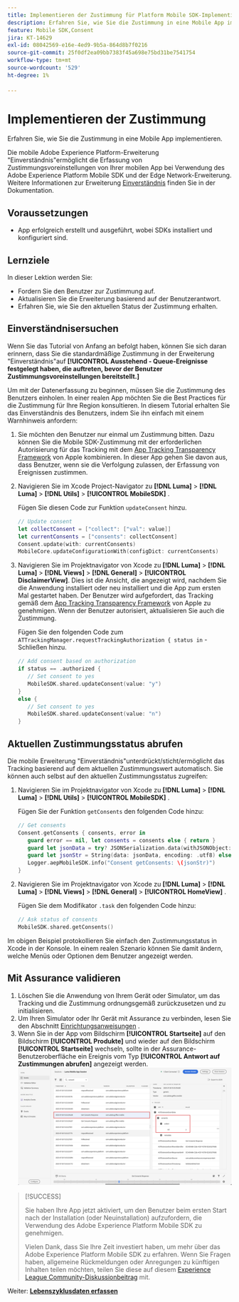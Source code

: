 ```yaml
---
title: Implementieren der Zustimmung für Platform Mobile SDK-Implementierungen
description: Erfahren Sie, wie Sie die Zustimmung in eine Mobile App implementieren.
feature: Mobile SDK,Consent
jira: KT-14629
exl-id: 08042569-e16e-4ed9-9b5a-864d8b7f0216
source-git-commit: 25f0df2ea09bb7383f45a698e75bd31be7541754
workflow-type: tm+mt
source-wordcount: '529'
ht-degree: 1%

---
```


# Implementieren der Zustimmung

Erfahren Sie, wie Sie die Zustimmung in eine Mobile App implementieren.

Die mobile Adobe Experience Platform-Erweiterung &quot;Einverständnis&quot;ermöglicht die Erfassung von Zustimmungsvoreinstellungen von Ihrer mobilen App bei Verwendung des Adobe Experience Platform Mobile SDK und der Edge Network-Erweiterung. Weitere Informationen zur Erweiterung [Einverständnis](https://developer.adobe.com/client-sdks/documentation/consent-for-edge-network/) finden Sie in der Dokumentation.

## Voraussetzungen

* App erfolgreich erstellt und ausgeführt, wobei SDKs installiert und konfiguriert sind.

## Lernziele

In dieser Lektion werden Sie:

* Fordern Sie den Benutzer zur Zustimmung auf.
* Aktualisieren Sie die Erweiterung basierend auf der Benutzerantwort.
* Erfahren Sie, wie Sie den aktuellen Status der Zustimmung erhalten.

## Einverständnisersuchen

Wenn Sie das Tutorial von Anfang an befolgt haben, können Sie sich daran erinnern, dass Sie die standardmäßige Zustimmung in der Erweiterung &quot;Einverständnis&quot;auf **[!UICONTROL Ausstehend - Queue-Ereignisse festgelegt haben, die auftreten, bevor der Benutzer Zustimmungsvoreinstellungen bereitstellt.]**

Um mit der Datenerfassung zu beginnen, müssen Sie die Zustimmung des Benutzers einholen. In einer realen App möchten Sie die Best Practices für die Zustimmung für Ihre Region konsultieren. In diesem Tutorial erhalten Sie das Einverständnis des Benutzers, indem Sie ihn einfach mit einem Warnhinweis anfordern:

1. Sie möchten den Benutzer nur einmal um Zustimmung bitten. Dazu können Sie die Mobile SDK-Zustimmung mit der erforderlichen Autorisierung für das Tracking mit dem [App Tracking Transparency Framework](https://developer.apple.com/documentation/apptrackingtransparency) von Apple kombinieren. In dieser App gehen Sie davon aus, dass Benutzer, wenn sie die Verfolgung zulassen, der Erfassung von Ereignissen zustimmen.

1. Navigieren Sie im Xcode Project-Navigator zu **[!DNL Luma]** > **[!DNL Luma]** > **[!DNL Utils]** > **[!UICONTROL MobileSDK]** .

   Fügen Sie diesen Code zur Funktion `updateConsent` hinzu.

   ```swift
   // Update consent
   let collectConsent = ["collect": ["val": value]]
   let currentConsents = ["consents": collectConsent]
   Consent.update(with: currentConsents)
   MobileCore.updateConfigurationWith(configDict: currentConsents)
   ```

1. Navigieren Sie im Projektnavigator von Xcode zu **[!DNL Luma]** > **[!DNL Luma]** > **[!DNL Views]** > **[!DNL General]** > **[!UICONTROL DisclaimerView]**. Dies ist die Ansicht, die angezeigt wird, nachdem Sie die Anwendung installiert oder neu installiert und die App zum ersten Mal gestartet haben. Der Benutzer wird aufgefordert, das Tracking gemäß dem [App Tracking Transparency Framework](https://developer.apple.com/documentation/apptrackingtransparency) von Apple zu genehmigen. Wenn der Benutzer autorisiert, aktualisieren Sie auch die Zustimmung.

   Fügen Sie den folgenden Code zum `ATTrackingManager.requestTrackingAuthorization { status in` -Schließen hinzu.

   ```swift
   // Add consent based on authorization
   if status == .authorized {
      // Set consent to yes
      MobileSDK.shared.updateConsent(value: "y")
   }
   else {
      // Set consent to yes
      MobileSDK.shared.updateConsent(value: "n")
   }
   ```

## Aktuellen Zustimmungsstatus abrufen

Die mobile Erweiterung &quot;Einverständnis&quot;unterdrückt/sticht/ermöglicht das Tracking basierend auf dem aktuellen Zustimmungswert automatisch. Sie können auch selbst auf den aktuellen Zustimmungsstatus zugreifen:

1. Navigieren Sie im Projektnavigator von Xcode zu **[!DNL Luma]** > **[!DNL Luma]** > **[!DNL Utils]** > **[!UICONTROL MobileSDK]** .

   Fügen Sie der Funktion `getConsents` den folgenden Code hinzu:

   ```swift
   // Get consents
   Consent.getConsents { consents, error in
      guard error == nil, let consents = consents else { return }
      guard let jsonData = try? JSONSerialization.data(withJSONObject: consents, options: .prettyPrinted) else { return }
      guard let jsonStr = String(data: jsonData, encoding: .utf8) else { return }
      Logger.aepMobileSDK.info("Consent getConsents: \(jsonStr)")
   }
   ```

2. Navigieren Sie im Projektnavigator von Xcode zu **[!DNL Luma]** > **[!DNL Luma]** > **[!DNL Views]** > **[!DNL General]** > **[!UICONTROL HomeView]** .

   Fügen Sie dem Modifikator `.task` den folgenden Code hinzu:

   ```swift
   // Ask status of consents
   MobileSDK.shared.getConsents()   
   ```

Im obigen Beispiel protokollieren Sie einfach den Zustimmungsstatus in Xcode in der Konsole. In einem realen Szenario können Sie damit ändern, welche Menüs oder Optionen dem Benutzer angezeigt werden.

## Mit Assurance validieren

1. Löschen Sie die Anwendung von Ihrem Gerät oder Simulator, um das Tracking und die Zustimmung ordnungsgemäß zurückzusetzen und zu initialisieren.
1. Um Ihren Simulator oder Ihr Gerät mit Assurance zu verbinden, lesen Sie den Abschnitt [Einrichtungsanweisungen](assurance.md#connecting-to-a-session) .
1. Wenn Sie in der App vom Bildschirm **[!UICONTROL Startseite]** auf den Bildschirm **[!UICONTROL Produkte]** und wieder auf den Bildschirm **[!UICONTROL Startseite]** wechseln, sollte in der Assurance-Benutzeroberfläche ein Ereignis vom Typ **[!UICONTROL Antwort auf Zustimmungen abrufen]** angezeigt werden.
   ![validate consent](assets/consent-update.png)


>[!SUCCESS]
>
>Sie haben Ihre App jetzt aktiviert, um den Benutzer beim ersten Start nach der Installation (oder Neuinstallation) aufzufordern, die Verwendung des Adobe Experience Platform Mobile SDK zu genehmigen.
>
>Vielen Dank, dass Sie Ihre Zeit investiert haben, um mehr über das Adobe Experience Platform Mobile SDK zu erfahren. Wenn Sie Fragen haben, allgemeine Rückmeldungen oder Anregungen zu künftigen Inhalten teilen möchten, teilen Sie diese auf diesem [Experience League Community-Diskussionbeitrag](https://experienceleaguecommunities.adobe.com/t5/adobe-experience-platform-data/tutorial-discussion-implement-adobe-experience-cloud-in-mobile/td-p/443796) mit.

Weiter: **[Lebenszyklusdaten erfassen](lifecycle-data.md)**
